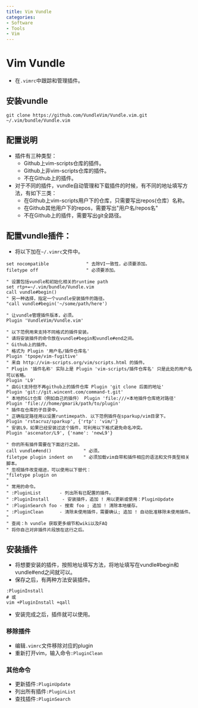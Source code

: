```yaml
---
title: Vim Vundle
categories:
- Software
- Tools
- Vim
---
```

# Vim Vundle

- 在`.vimrc`中跟踪和管理插件。

## 安装vundle

```
git clone https://github.com/VundleVim/Vundle.vim.git ~/.vim/bundle/Vundle.vim
```

## 配置说明

- 插件有三种类型：
    - Github上vim-scripts仓库的插件。
    - Github上非vim-scripts仓库的插件。
    - 不在Github上的插件。
- 对于不同的插件，vundle自动管理和下载插件的时候，有不同的地址填写方法，有如下三类：
    - 在Github上vim-scripts用户下的仓库，只需要写出repos(仓库）名称。
    - 在Github其他用户下的repos，需要写出"用户名/repos名"
    - 不在Github上的插件，需要写出git全路径。

## 配置vundle插件：

- 将以下加在`~/.vimrc`文件中。

```
set nocompatible              " 去除VI一致性，必须要添加。
filetype off                  " 必须要添加。

" 设置包括vundle和初始化相关的runtime path
set rtp+=~/.vim/bundle/Vundle.vim
call vundle#begin()
" 另一种选择，指定一个vundle安装插件的路径。
"call vundle#begin('~/some/path/here')

" 让vundle管理插件版本，必须。
Plugin 'VundleVim/Vundle.vim'

" 以下范例用来支持不同格式的插件安装。
" 请将安装插件的命令放在vundle#begin和vundle#end之间。
" Github上的插件。
" 格式为 Plugin '用户名/插件仓库名'
Plugin 'tpope/vim-fugitive'
" 来自 http://vim-scripts.org/vim/scripts.html 的插件。
" Plugin '插件名称' 实际上是 Plugin 'vim-scripts/插件仓库名' 只是此处的用户名可以省略。
Plugin 'L9'
" 由Git支持但不再github上的插件仓库 Plugin 'git clone 后面的地址'
Plugin 'git://git.wincent.com/command-t.git'
" 本地的Git仓库（例如自己的插件） Plugin 'file:///+本地插件仓库绝对路径'
Plugin 'file:///home/gmarik/path/to/plugin'
" 插件在仓库的子目录中。
" 正确指定路径用以设置runtimepath. 以下范例插件在sparkup/vim目录下。
Plugin 'rstacruz/sparkup', {'rtp': 'vim/'}
" 安装L9，如果已经安装过这个插件，可利用以下格式避免命名冲突。
Plugin 'ascenator/L9', {'name': 'newL9'}

" 你的所有插件需要在下面这行之前。
call vundle#end()            " 必须。
filetype plugin indent on    " 必须加载vim自带和插件相应的语法和文件类型相关脚本。
" 忽视插件改变缩进，可以使用以下替代：
"filetype plugin on
"
" 常用的命令。
" :PluginList       - 列出所有已配置的插件。
" :PluginInstall  	 - 安装插件，追加 ! 用以更新或使用：PluginUpdate
" :PluginSearch foo - 搜索 foo ; 追加 ! 清除本地缓存。
" :PluginClean      - 清除未使用插件，需要确认; 追加 ! 自动批准移除未使用插件。
"
" 查阅：h vundle 获取更多细节和wiki以及FAQ
" 将你自己对非插件片段放在这行之后。
```

## 安装插件

- 将想要安装的插件，按照地址填写方法，将地址填写在vundle#begin和vundle#end之间就可以。
- 保存之后，有两种方法安装插件。

```
:PluginInstall
# 或
vim +PluginInstall +qall
```

- 安装完成之后，插件就可以使用。

### 移除插件

- 编辑`.vimrc`文件移除对应的plugin
- 重新打开vim，输入命令`:PluginClean`

### 其他命令

- 更新插件`:PluginUpdate`
- 列出所有插件`:PluginList`
- 查找插件`:PluginSearch`

